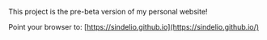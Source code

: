 This project is the pre-beta version of my personal website!

Point your browser to: [https://sindelio.github.io](https://sindelio.github.io/)